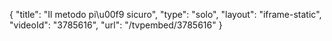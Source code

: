 {
    "title": "Il metodo pi\u00f9 sicuro",
    "type": "solo",
    "layout": "iframe-static",
    "videoId": "3785616",
    "url": "\/tvpembed\/3785616"
}